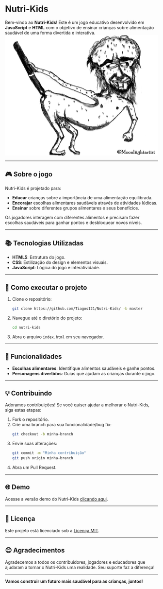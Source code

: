 # Nutri-Kids

Bem-vindo ao **Nutri-Kids**! Este é um jogo educativo desenvolvido em **JavaScript** e **HTML** com o objetivo de ensinar crianças sobre alimentação saudável de uma forma divertida e interativa.
![Nutri-Kids](readme.jpg)  

---

## 🎮 Sobre o jogo

Nutri-Kids é projetado para:

- **Educar** crianças sobre a importância de uma alimentação equilibrada.
- **Encorajar** escolhas alimentares saudáveis através de atividades lúdicas.
- **Ensinar** sobre diferentes grupos alimentares e seus benefícios.

Os jogadores interagem com diferentes alimentos e precisam fazer escolhas saudáveis para ganhar pontos e desbloquear novos níveis.

---

## 📚 Tecnologias Utilizadas

- **HTML5**: Estrutura do jogo.
- **CSS**: Estilização do design e elementos visuais.
- **JavaScript**: Lógica do jogo e interatividade.

---

## 🔧 Como executar o projeto

1. Clone o repositório:

   ```bash
   git clone https://github.com/Tiagos121/Nutri-Kids/ -b master
   ```

2. Navegue até o diretório do projeto:

   ```bash
   cd nutri-kids
   ```

3. Abra o arquivo `index.html` em seu navegador.

---

## 🔬 Funcionalidades

- **Escolhas alimentares**: Identifique alimentos saudáveis e ganhe pontos.
- **Personagens divertidos**: Guias que ajudam as crianças durante o jogo.

---

## 💡 Contribuindo

Adoramos contribuições! Se você quiser ajudar a melhorar o Nutri-Kids, siga estas etapas:

1. Fork o repositório.
2. Crie uma branch para sua funcionalidade/bug fix:
   ```bash
   git checkout -b minha-branch
   ```
3. Envie suas alterações:
   ```bash
   git commit -m "Minha contribuição"
   git push origin minha-branch
   ```
4. Abra um Pull Request.

---

## 🌐 Demo

Acesse a versão demo do Nutri-Kids [clicando aqui](https://valdirprogramacoes.pt/projetos/project_1736366895_677edb2f9d0a7/src/).

---

## 🌿 Licença

Este projeto está licenciado sob a [Licença MIT](LICENSE).

---

## 😊 Agradecimentos

Agradecemos a todos os contribuidores, jogadores e educadores que ajudaram a tornar o Nutri-Kids uma realidade. Seu suporte faz a diferença!

---

**Vamos construir um futuro mais saudável para as crianças, juntos!**

